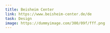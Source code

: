 ```yaml
---
title: Beisheim Center
link: https://www.beisheim-center.de/de
task: Design
image: https://dummyimage.com/300/09f/fff.png
---
```

